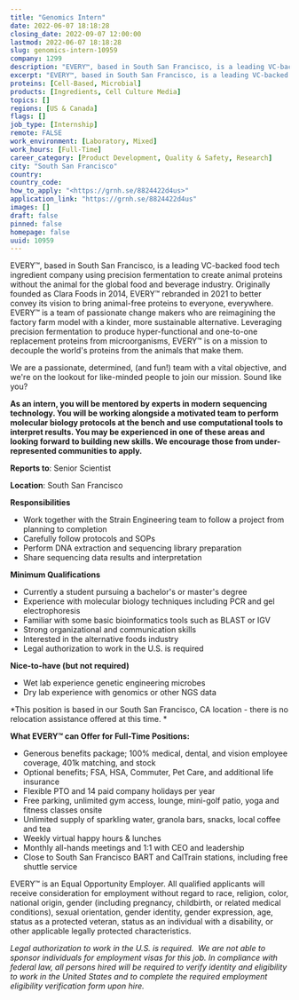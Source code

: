 ```yaml
---
title: "Genomics Intern"
date: 2022-06-07 18:18:28
closing_date: 2022-09-07 12:00:00
lastmod: 2022-06-07 18:18:28
slug: genomics-intern-10959
company: 1299
description: "EVERY™, based in South San Francisco, is a leading VC-backed food tech ingredient company using precision fermentation to create animal proteins without the animal for the global food and beverage industry. Originally founded as Clara Foods in 2014, EVERY™ rebranded in 2021 to better convey its vision to bring animal-free proteins to everyone, everywhere. EVERY™ is a team of passionate change makers who are reimagining the factory farm model with a kinder, more sustainable alternative."
excerpt: "EVERY™, based in South San Francisco, is a leading VC-backed food tech ingredient company using precision fermentation to create animal proteins without the animal for the global food and beverage industry. Originally founded as Clara Foods in 2014, EVERY™ rebranded in 2021 to better convey its vision to bring animal-free proteins to everyone, everywhere. EVERY™ is a team of passionate change makers who are reimagining the factory farm model with a kinder, more sustainable alternative."
proteins: [Cell-Based, Microbial]
products: [Ingredients, Cell Culture Media]
topics: []
regions: [US & Canada]
flags: []
job_type: [Internship]
remote: FALSE
work_environment: [Laboratory, Mixed]
work_hours: [Full-Time]
career_category: [Product Development, Quality & Safety, Research]
city: "South San Francisco"
country: 
country_code: 
how_to_apply: "<https://grnh.se/8824422d4us>"
application_link: "https://grnh.se/8824422d4us"
images: []
draft: false
pinned: false
homepage: false
uuid: 10959
---
```

EVERY™, based in South San Francisco, is a leading VC-backed food tech
ingredient company using precision fermentation to create animal
proteins without the animal for the global food and beverage industry.
Originally founded as Clara Foods in 2014, EVERY™ rebranded in 2021 to
better convey its vision to bring animal-free proteins to everyone,
everywhere. EVERY™ is a team of passionate change makers who are
reimagining the factory farm model with a kinder, more sustainable
alternative. Leveraging precision fermentation to produce
hyper-functional and one-to-one replacement proteins from
microorganisms, EVERY™ is on a mission to decouple the world's proteins
from the animals that make them.

We are a passionate, determined, (and fun!) team with a vital objective,
and we\'re on the lookout for like-minded people to join our mission.
Sound like you?

**As an intern, you will be mentored by experts in modern sequencing
technology. You will be working alongside a motivated team to perform
molecular biology protocols at the bench and use computational tools to
interpret results. You may be experienced in one of these areas and
looking forward to building new skills. We encourage those from
under-represented communities to apply.**

**Reports to**: Senior Scientist

**Location**: South San Francisco 

**Responsibilities**

-   Work together with the Strain Engineering team to follow a project
    from planning to completion
-   Carefully follow protocols and SOPs
-   Perform DNA extraction and sequencing library preparation
-   Share sequencing data results and interpretation

**Minimum Qualifications**

-   Currently a student pursuing a bachelor's or master's degree
-   Experience with molecular biology techniques including PCR and gel
    electrophoresis
-   Familiar with some basic bioinformatics tools such as BLAST or IGV
-   Strong organizational and communication skills
-   Interested in the alternative foods industry
-   Legal authorization to work in the U.S. is required

**Nice-to-have (but not required)**

-   Wet lab experience genetic engineering microbes
-   Dry lab experience with genomics or other NGS data

*This position is based in our South San Francisco, CA location - there
is no relocation assistance offered at this time. *

**What EVERY™ can Offer for Full-Time Positions:**

-   Generous benefits package; 100% medical, dental, and vision employee
    coverage, 401k matching, and stock
-   Optional benefits; FSA, HSA, Commuter, Pet Care, and additional life
    insurance
-   Flexible PTO and 14 paid company holidays per year
-   Free parking, unlimited gym access, lounge, mini-golf patio, yoga
    and fitness classes onsite
-   Unlimited supply of sparkling water, granola bars, snacks, local
    coffee and tea
-   Weekly virtual happy hours & lunches
-   Monthly all-hands meetings and 1:1 with CEO and leadership
-   Close to South San Francisco BART and CalTrain stations, including
    free shuttle service

EVERY™ is an Equal Opportunity Employer. All qualified applicants will
receive consideration for employment without regard to race, religion,
color, national origin, gender (including pregnancy, childbirth, or
related medical conditions), sexual orientation, gender identity, gender
expression, age, status as a protected veteran, status as an individual
with a disability, or other applicable legally protected
characteristics.

*Legal authorization to work in the U.S. is required.  We are not able
to sponsor individuals for employment visas for this job. In compliance
with federal law, all persons hired will be required to verify identity
and eligibility to work in the United States and to complete the
required employment eligibility verification form upon hire.*
